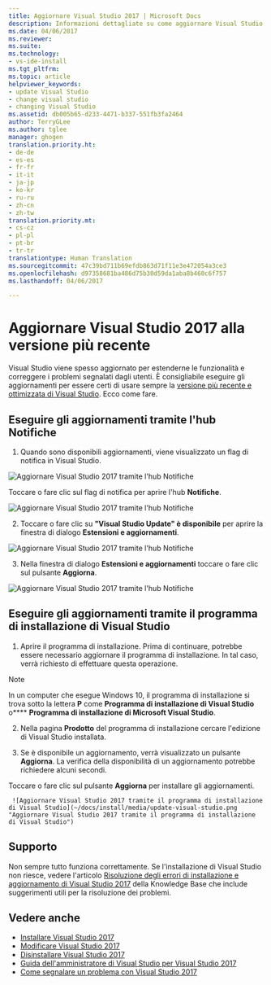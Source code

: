 ```yaml
---
title: Aggiornare Visual Studio 2017 | Microsoft Docs
description: Informazioni dettagliate su come aggiornare Visual Studio.
ms.date: 04/06/2017
ms.reviewer: 
ms.suite: 
ms.technology:
- vs-ide-install
ms.tgt_pltfrm: 
ms.topic: article
helpviewer_keywords:
- update Visual Studio
- change visual studio
- changing Visual Studio
ms.assetid: db005b65-d233-4471-b337-551fb3fa2464
author: TerryGLee
ms.author: tglee
manager: ghogen
translation.priority.ht:
- de-de
- es-es
- fr-fr
- it-it
- ja-jp
- ko-kr
- ru-ru
- zh-cn
- zh-tw
translation.priority.mt:
- cs-cz
- pl-pl
- pt-br
- tr-tr
translationtype: Human Translation
ms.sourcegitcommit: 47c39bd711b69efdb863d71f11e3e472054a3ce3
ms.openlocfilehash: d97358681ba486d75b30d59da1aba8b460c6f757
ms.lasthandoff: 04/06/2017

---
```

# <a name="update-visual-studio-2017-to-the-most-recent-release"></a>Aggiornare Visual Studio 2017 alla versione più recente
Visual Studio viene spesso aggiornato per estenderne le funzionalità e correggere i problemi segnalati dagli utenti. È consigliabile eseguire gli aggiornamenti per essere certi di usare sempre la [versione più recente e ottimizzata di Visual Studio](https://www.visualstudio.com/en-us/news/releasenotes/vs2017-relnotes#release-history). Ecco come fare.

## <a name="update-by-using-the-notifications-hub"></a>Eseguire gli aggiornamenti tramite l'hub Notifiche
1. Quando sono disponibili aggiornamenti, viene visualizzato un flag di notifica in Visual Studio.

  ![Aggiornare Visual Studio 2017 tramite l'hub Notifiche](~/docs/install/media/notification-flag.png "Flag di notifica in Visual Studio")

  Toccare o fare clic sul flag di notifica per aprire l'hub **Notifiche**.

  ![Aggiornare Visual Studio 2017 tramite l'hub Notifiche](~/docs/install/media/notifications-hub.png "Hub Notifiche in Visual Studio")

2. Toccare o fare clic su **"Visual Studio Update" è disponibile** per aprire la finestra di dialogo **Estensioni e aggiornamenti**.

  ![Aggiornare Visual Studio 2017 tramite l'hub Notifiche](~/docs/install/media/notifications-hub-select.png "Hub Notifiche in Visual Studio")

3. Nella finestra di dialogo **Estensioni e aggiornamenti** toccare o fare clic sul pulsante **Aggiorna**.

  ![Aggiornare Visual Studio 2017 tramite l'hub Notifiche](~/docs/install/media/notifications-extensions-and-updates.png "Finestra di dialogo Estensioni e aggiornamenti in Visual Studio")

## <a name="update-by-using-the-visual-studio-installer"></a>Eseguire gli aggiornamenti tramite il programma di installazione di Visual Studio
1.    Aprire il programma di installazione. Prima di continuare, potrebbe essere necessario aggiornare il programma di installazione. In tal caso, verrà richiesto di effettuare questa operazione.
 >[!NOTE]
 > In un computer che esegue Windows 10, il programma di installazione si trova sotto la lettera **P** come **Programma di installazione di Visual Studio** o****  **Programma di installazione di Microsoft Visual Studio**.

2.    Nella pagina **Prodotto** del programma di installazione cercare l'edizione di Visual Studio installata.

3.    Se è disponibile un aggiornamento, verrà visualizzato un pulsante **Aggiorna**. La verifica della disponibilità di un aggiornamento potrebbe richiedere alcuni secondi.

  Toccare o fare clic sul pulsante **Aggiorna** per installare gli aggiornamenti.

     ![Aggiornare Visual Studio 2017 tramite il programma di installazione di Visual Studio](~/docs/install/media/update-visual-studio.png "Aggiornare Visual Studio 2017 tramite il programma di installazione di Visual Studio")

## <a name="get-support"></a>Supporto
Non sempre tutto funziona correttamente. Se l'installazione di Visual Studio non riesce, vedere l'articolo [Risoluzione degli errori di installazione e aggiornamento di Visual Studio 2017](https://support.microsoft.com/help/4015967/troubleshooting-visual-studio-2017-installation-and-upgrade-failures) della Knowledge Base che include suggerimenti utili per la risoluzione dei problemi.

## <a name="see-also"></a>Vedere anche
* [Installare Visual Studio 2017](https://go.microsoft.com/fwlink/?linkid=833223)
* [Modificare Visual Studio 2017](modify-visual-studio.md)
* [Disinstallare Visual Studio 2017](uninstall-visual-studio.md)
* [Guida dell'amministratore di Visual Studio per Visual Studio 2017](visual-studio-administrator-guide.md)
* [Come segnalare un problema con Visual Studio 2017](../ide/how-to-report-a-problem-with-visual-studio-2017.md)

